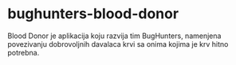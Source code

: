 # bughunters-blood-donor
Blood Donor je aplikacija koju razvija tim BugHunters, namenjena povezivanju dobrovoljnih davalaca krvi sa onima kojima je krv hitno potrebna.
